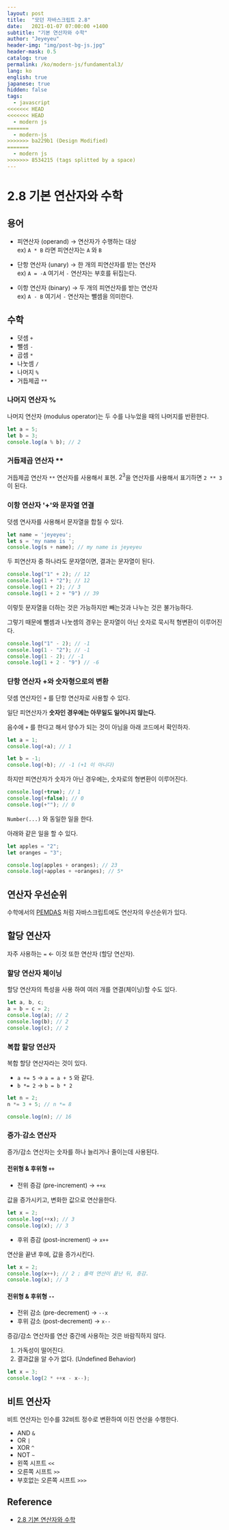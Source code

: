 ```yaml
---
layout: post
title:  "모던 자바스크립트 2.8"
date:   2021-01-07 07:00:00 +1400
subtitle: "기본 연산자와 수학"
author: "Jeyeyeu"
header-img: "img/post-bg-js.jpg"
header-mask: 0.5
catalog: true
permalink: /ko/modern-js/fundamental3/
lang: ko
english: true
japanese: true
hidden: false
tags:
  - javascript
<<<<<<< HEAD
<<<<<<< HEAD
  - modern js 
=======
  - modern-js 
>>>>>>> ba229b1 (Design Modified)
=======
  - modern js 
>>>>>>> 8534215 (tags splitted by a space)
---
```


#  2.8 기본 연산자와 수학

## 용어

- 피연산자 (operand) → 연산자가 수행하는 대상 <br />
    ex) `A * B` 라면 피연산자는 `A` 와 `B`

- 단항 연산자 (unary) → 한 개의 피연산자를 받는 연산자 <br />
    ex) `A = -A` 여기서 `-` 연산자는 부호를 뒤집는다.

- 이항 연산자 (binary) → 두 개의 피연산자를 받는 연산자 <br />
    ex) `A - B` 여기서 `-` 연산자는 뺄셈을 의미한다.

## 수학

- 덧셈 `+`
- 뺄셈 `-`
- 곱셈 `*`
- 나눗셈 `/`
- 나머지 `%`
- 거듭제곱 `**`

### 나머지 연산자 %

나머지 연산자 (modulus operator)는 두 수를 나누었을 때의 나머지를 반환한다.

```js
let a = 5;
let b = 3;
console.log(a % b); // 2
```

### 거듭제곱 연산자 **

거듭제곱 연산자 `**` 연산자를 사용해서 표현. $2^3$을 연산자를 사용해서 표기하면 `2 ** 3` 이 된다.

### 이항 연산자 '+'와 문자열 연결

덧셈 연사자를 사용해서 문자열을 합칠 수 있다.

```js
let name = 'jeyeyeu';
let s = 'my name is ';
console.log(s + name); // my name is jeyeyeu
```

두 피연산자 중 하나라도 문자열이면, 결과는 문자열이 된다.

```js
console.log("1" + 2); // 12
console.log(1 + "2"); // 12
console.log(1 + 2); // 3
console.log(1 + 2 + "9") // 39
```

이렇듯 문자열을 더하는 것은 가능하지만 빼는것과 나누는 것은 불가능하다.

그렇기 때문에 뺄셈과 나눗셈의 경우는 문자열이 아닌 숫자로 묵시적 형변환이 이루어진다.

```js
console.log("1" - 2); // -1
console.log(1 - "2"); // -1
console.log(1 - 2); // -1
console.log(1 + 2 - "9") // -6 
```

### 단항 연산자 +와 숫자형으로의 변환

덧셈 연산자인 `+` 를 단항 연산자로 사용할 수 있다.

일단 피연산자가 **숫자인 경우에는 아무일도 일어나지 않는다.**

음수에 `+` 를 한다고 해서 양수가 되는 것이 아님을 아래 코드에서 확인하자.

```js
let a = 1;
console.log(+a); // 1

let b = -1;
console.log(+b); // -1 (+1 이 아니다)
```

하지만 피연산자가 숫자가 아닌 경우에는, 숫자로의 형변환이 이루어진다.

```js
console.log(+true); // 1
console.log(+false); // 0
console.log(+""); // 0
```

`Number(...)` 와 동일한 일을 한다.

아래와 같은 일을 할 수 있다.

```js
let apples = "2";
let oranges = "3";

console.log(apples + oranges); // 23 
console.log(+apples + +oranges); // 5*
```

## 연산자 우선순위

수학에서의 [PEMDAS](https://www.mathsisfun.com/operation-order-pemdas.html) 처럼 자바스크립트에도 연산자의 우선순위가 있다.

## 할당 연산자

자주 사용하는 `=` ← 이것 또한 연산자 (할당 연산자).

### 할당 연산자 체이닝

할당 연산자의 특성을 사용 하여 여러 개를 연결(체이닝)할 수도 있다.

```js
let a, b, c;
a = b = c = 2;
console.log(a); // 2
console.log(b); // 2
console.log(c); // 2
```

### 복합 할당 연산자

복합 할당 연산자라는 것이 있다.

- `a += 5` → `a = a + 5` 와 같다.
- `b *= 2` → `b = b * 2`

```js
let n = 2;
n *= 3 + 5; // n *= 8

console.log(n); // 16
```

### 증가·감소 연산자

증가/감소 연산자는 숫자를 하나 늘리거나 줄이는데 사용된다.

#### 전위형 & 후위형 `++`

- 전위 증감 (pre-increment) → `++x`

값을 증가시키고, 변화한 값으로 연산을한다.

```js
let x = 2;
console.log(++x); // 3
console.log(x); // 3
```

- 후위 증감 (post-increment) → `x++`

연산을 끝낸 후에, 값을 증가시킨다.

```js
let x = 2;
console.log(x++); // 2 ; 출력 연산이 끝난 뒤, 증감.
console.log(x); // 3
```

#### 전위형 & 후위형 `--`

- 전위 감소 (pre-decrement) → `--x`
- 후위 감소 (post-decrement) → `x--`

증감/감소 연산자를 연산 중간에 사용하는 것은 바람직하지 않다.

1. 가독성이 떨어진다.
2. 결과값을 알 수가 없다. (Undefined Behavior)

```js
let x = 3;
console.log(2 * ++x - x--);
```

## 비트 연산자

비트 연산자는 인수를 32비트 정수로 변환하여 이진 연산을 수행한다.

- AND `&`
- OR `|`
- XOR `^`
- NOT `~`
- 왼쪽 시프트 `<<`
- 오른쪽 시프트 `>>`
- 부호없는 오른쪽 시프트 `>>>`

## Reference
- [2.8 기본 연산자와 수학](https://ko.javascript.info/operators)